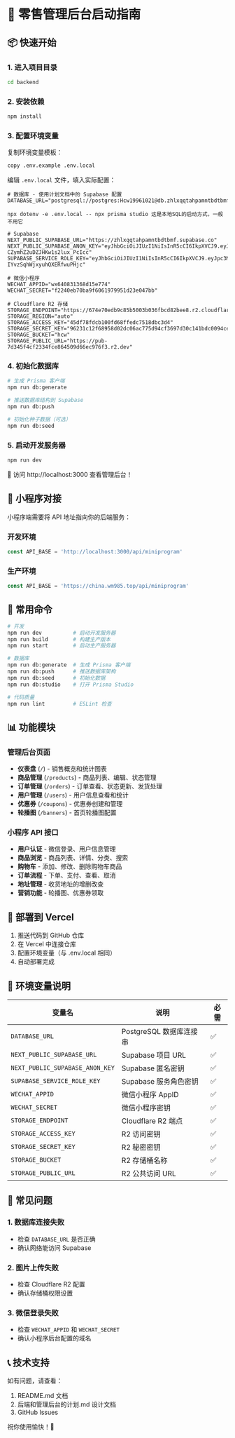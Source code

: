 # 🚀 零售管理后台启动指南

## 📦 快速开始

### 1. 进入项目目录
```bash
cd backend
```

### 2. 安装依赖
```bash
npm install
```

### 3. 配置环境变量
复制环境变量模板：
```bash
copy .env.example .env.local
```

编辑 `.env.local` 文件，填入实际配置：
```env
# 数据库 - 使用计划文档中的 Supabase 配置
DATABASE_URL="postgresql://postgres:Hcw19961021@db.zhlxqqtahpamntbdtbmf.supabase.co:5432/postgres"

npx dotenv -e .env.local -- npx prisma studio 这是本地SQL的启动方式，一般不用它

# Supabase
NEXT_PUBLIC_SUPABASE_URL="https://zhlxqqtahpamntbdtbmf.supabase.co"
NEXT_PUBLIC_SUPABASE_ANON_KEY="eyJhbGciOiJIUzI1NiIsInR5cCI6IkpXVCJ9.eyJpc3MiOiJzdXBhYmFzZSIsInJlZiI6InpobHhxcXRhaHBhbW50YmR0Ym1mIiwicm9sZSI6ImFub24iLCJpYXQiOjE3NTU5NjM2MzksImV4cCI6MjA3MTUzOTYzOX0.TtLbRbreNB9L93Al-CZymhZ2uDZJHKw1s2lux_PcIcc"
SUPABASE_SERVICE_ROLE_KEY="eyJhbGciOiJIUzI1NiIsInR5cCI6IkpXVCJ9.eyJpc3MiOiJzdXBhYmFzZSIsInJlZiI6InpobHhxcXRhaHBhbW50YmR0Ym1mIiwicm9sZSI6InNlcnZpY2Vfcm9sZSIsImlhdCI6MTc1NTk2MzYzOSwiZXhwIjoyMDcxNTM5NjM5fQ.aH8gH_RCnOhds7dKBS-IYvzSqhWjxyuhQXERfwuPHjc"

# 微信小程序
WECHAT_APPID="wx640831368d15e774"
WECHAT_SECRET="f2240eb70ba9f6061979951d23e047bb"

# Cloudflare R2 存储
STORAGE_ENDPOINT="https://674e70edb9c85b5003b036fbcd82bee8.r2.cloudflarestorage.com"
STORAGE_REGION="auto"
STORAGE_ACCESS_KEY="45df78fdcb100fd68ffedc7518dbc3d4"
STORAGE_SECRET_KEY="96231c12f68958d02dc06ac775d94cf3697d30c141bdc0094cea6f000b5ebfca"
STORAGE_BUCKET="hcw"
STORAGE_PUBLIC_URL="https://pub-7d345f4cf2334fce864509d66ec976f3.r2.dev"
```

### 4. 初始化数据库
```bash
# 生成 Prisma 客户端
npm run db:generate

# 推送数据库结构到 Supabase
npm run db:push

# 初始化种子数据（可选）
npm run db:seed
```

### 5. 启动开发服务器
```bash
npm run dev
```

🎉 访问 http://localhost:3000 查看管理后台！

## 📱 小程序对接

小程序端需要将 API 地址指向你的后端服务：

### 开发环境
```javascript
const API_BASE = 'http://localhost:3000/api/miniprogram'
```

### 生产环境
```javascript
const API_BASE = 'https://china.wm985.top/api/miniprogram'
```

## 🔧 常用命令

```bash
# 开发
npm run dev          # 启动开发服务器
npm run build        # 构建生产版本
npm run start        # 启动生产服务器

# 数据库
npm run db:generate  # 生成 Prisma 客户端
npm run db:push      # 推送数据库架构
npm run db:seed      # 初始化数据
npm run db:studio    # 打开 Prisma Studio

# 代码质量
npm run lint         # ESLint 检查
```

## 📊 功能模块

### 管理后台页面
- **仪表盘** (`/`) - 销售概览和统计图表
- **商品管理** (`/products`) - 商品列表、编辑、状态管理
- **订单管理** (`/orders`) - 订单查看、状态更新、发货处理
- **用户管理** (`/users`) - 用户信息查看和统计
- **优惠券** (`/coupons`) - 优惠券创建和管理
- **轮播图** (`/banners`) - 首页轮播图配置

### 小程序 API 接口
- **用户认证** - 微信登录、用户信息管理
- **商品浏览** - 商品列表、详情、分类、搜索
- **购物车** - 添加、修改、删除购物车商品
- **订单流程** - 下单、支付、查看、取消
- **地址管理** - 收货地址的增删改查
- **营销功能** - 轮播图、优惠券领取

## 🚀 部署到 Vercel

1. 推送代码到 GitHub 仓库
2. 在 Vercel 中连接仓库
3. 配置环境变量（与 .env.local 相同）
4. 自动部署完成

## 🔐 环境变量说明

| 变量名 | 说明 | 必需 |
|--------|------|------|
| `DATABASE_URL` | PostgreSQL 数据库连接串 | ✅ |
| `NEXT_PUBLIC_SUPABASE_URL` | Supabase 项目 URL | ✅ |
| `NEXT_PUBLIC_SUPABASE_ANON_KEY` | Supabase 匿名密钥 | ✅ |
| `SUPABASE_SERVICE_ROLE_KEY` | Supabase 服务角色密钥 | ✅ |
| `WECHAT_APPID` | 微信小程序 AppID | ✅ |
| `WECHAT_SECRET` | 微信小程序密钥 | ✅ |
| `STORAGE_ENDPOINT` | Cloudflare R2 端点 | ✅ |
| `STORAGE_ACCESS_KEY` | R2 访问密钥 | ✅ |
| `STORAGE_SECRET_KEY` | R2 秘密密钥 | ✅ |
| `STORAGE_BUCKET` | R2 存储桶名称 | ✅ |
| `STORAGE_PUBLIC_URL` | R2 公共访问 URL | ✅ |

## 🐛 常见问题

### 1. 数据库连接失败
- 检查 `DATABASE_URL` 是否正确
- 确认网络能访问 Supabase

### 2. 图片上传失败
- 检查 Cloudflare R2 配置
- 确认存储桶权限设置

### 3. 微信登录失败
- 检查 `WECHAT_APPID` 和 `WECHAT_SECRET`
- 确认小程序后台配置的域名

## 📞 技术支持

如有问题，请查看：
1. README.md 文档
2. 后端和管理后台的计划.md 设计文档
3. GitHub Issues

祝你使用愉快！🎉